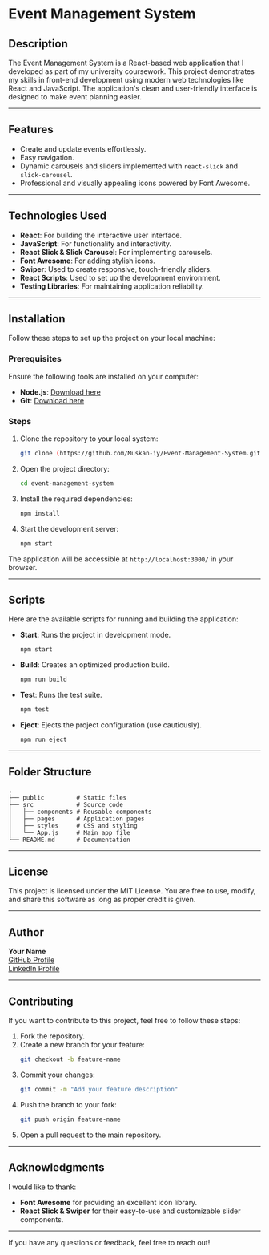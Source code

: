 # Event Management System

## Description
The Event Management System is a React-based web application that I developed as part of my university coursework. This project demonstrates my skills in front-end development using modern web technologies like React and JavaScript. The application's clean and user-friendly interface is designed to make event planning easier.

---

## Features
- Create and update events effortlessly.
- Easy navigation.
- Dynamic carousels and sliders implemented with `react-slick` and `slick-carousel`.
- Professional and visually appealing icons powered by Font Awesome.

---

## Technologies Used
- **React**: For building the interactive user interface.
- **JavaScript**: For functionality and interactivity.
- **React Slick & Slick Carousel**: For implementing carousels.
- **Font Awesome**: For adding stylish icons.
- **Swiper**: Used to create responsive, touch-friendly sliders.
- **React Scripts**: Used to set up the development environment.
- **Testing Libraries**: For maintaining application reliability.

---

## Installation
Follow these steps to set up the project on your local machine:

### Prerequisites
Ensure the following tools are installed on your computer:
- **Node.js**: [Download here](https://nodejs.org/)
- **Git**: [Download here](https://git-scm.com/)

### Steps
1. Clone the repository to your local system:
   ```bash
   git clone (https://github.com/Muskan-iy/Event-Management-System.git)
   ```

2. Open the project directory:
   ```bash
   cd event-management-system
   ```

3. Install the required dependencies:
   ```bash
   npm install
   ```

4. Start the development server:
   ```bash
   npm start
   ```

The application will be accessible at `http://localhost:3000/` in your browser.

---

## Scripts
Here are the available scripts for running and building the application:

- **Start**: Runs the project in development mode.
  ```bash
  npm start
  ```

- **Build**: Creates an optimized production build.
  ```bash
  npm run build
  ```

- **Test**: Runs the test suite.
  ```bash
  npm test
  ```

- **Eject**: Ejects the project configuration (use cautiously).
  ```bash
  npm run eject
  ```

---

## Folder Structure
```
.
├── public         # Static files
├── src            # Source code
│   ├── components # Reusable components
│   ├── pages      # Application pages
│   ├── styles     # CSS and styling
│   └── App.js     # Main app file
└── README.md      # Documentation
```

---

## License
This project is licensed under the MIT License. You are free to use, modify, and share this software as long as proper credit is given.

---

## Author
**Your Name**  
[GitHub Profile](https://github.com/your-username)  
[LinkedIn Profile](https://www.linkedin.com/in/your-linkedin-profile/)

---

## Contributing
If you want to contribute to this project, feel free to follow these steps:

1. Fork the repository.
2. Create a new branch for your feature:
   ```bash
   git checkout -b feature-name
   ```
3. Commit your changes:
   ```bash
   git commit -m "Add your feature description"
   ```
4. Push the branch to your fork:
   ```bash
   git push origin feature-name
   ```
5. Open a pull request to the main repository.

---

## Acknowledgments
I would like to thank:
- **Font Awesome** for providing an excellent icon library.
- **React Slick & Swiper** for their easy-to-use and customizable slider components.

---

If you have any questions or feedback, feel free to reach out!
